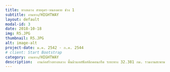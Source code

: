 ```yaml
---
title: ทางหลวง สายอุดร-หนองคาย ช่วง 1
subtitle: งานทาง/HIGHTWAY
layout: default
modal-id: 3
date: 2018-10-18
img: R5.JPG
thumbnail: R5.JPG
alt: image-alt
project-date: ม.ค. 2542 - ก.ค. 2544
# client: Start Bootstrap
category: งานทาง/HIGHTWAY
description:  งานก่อสร้างทางหลวง พื้นผิวแอสฟัลท์ติกคอนกรีต ระยะทาง 32.381 กม. รวมงานสะพานคอนกรีต และทางเลี่ยงเมืองอุดรธานี (ม.ค. 2542 - ก.ค. 2544)
---
```

